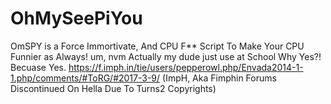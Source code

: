 # OhMySeePiYou
OmSPY is a Force Immortivate, And CPU F** Script To Make Your CPU Funnier as Always! um, nvm Actually my dude just use at School Why Yes?! Becuase Yes.
https://f.imph.in/tie/users/pepperowl.php/Envada2014-1-1.php/comments/#ToRG/#2017-3-9/
(ImpH, Aka Fimphin Forums Discontinued On Hella Due To Turns2 Copyrights)
